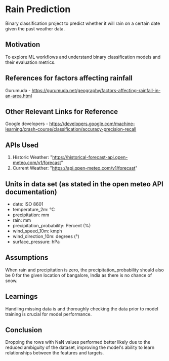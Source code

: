 # Rain Prediction

Binary classification project to predict whether it will rain on a certain date given the past weather
data.

## Motivation

To explore ML workflows and understand binary classification models and their evaluation metrics.

## References for factors affecting rainfall

Gurumuda - <https://gurumuda.net/geography/factors-affecting-rainfall-in-an-area.html>

## Other Relevant Links for Reference

Google developers - <https://developers.google.com/machine-learning/crash-course/classification/accuracy-precision-recall>

## APIs Used

1. Historic Weather: "<https://historical-forecast-api.open-meteo.com/v1/forecast>"
2. Current Weather: "<https://api.open-meteo.com/v1/forecast>"

## Units in data set (as stated in the open meteo API documentation)

* date: ISO 8601
* temperature_2m: °C
* precipitation: mm
* rain: mm
* precipitation_probability: Percent (%)
* wind_speed_10m: kmph
* wind_direction_10m: degrees (°)
* surface_pressure: hPa

## Assumptions

When rain and precipitation is zero, the precipitation_probability should also be 0 for the given location of bangalore, India as there is no chance of snow.

## Learnings

Handling missing data is and thoroughly checking the data prior to model training is crucial for model performance.

## Conclusion

Dropping the rows with NaN values performed better likely due to the reduced ambiguity of the dataset, improving the model's ability to learn relationships between the features and targets.

